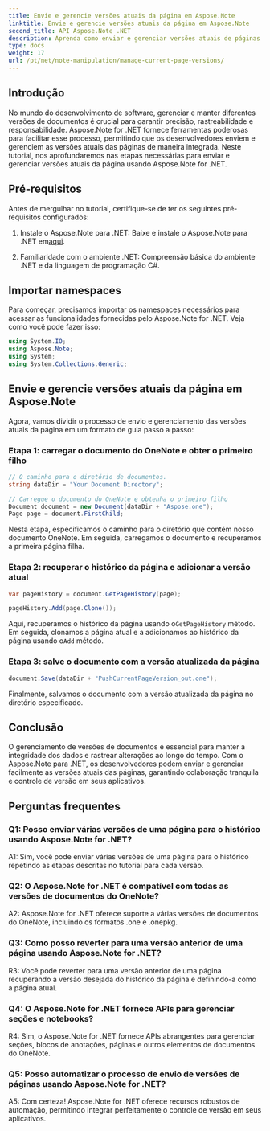 ```yaml
---
title: Envie e gerencie versões atuais da página em Aspose.Note
linktitle: Envie e gerencie versões atuais da página em Aspose.Note
second_title: API Aspose.Note .NET
description: Aprenda como enviar e gerenciar versões atuais de páginas no Aspose.Note para .NET sem esforço. Melhore o controle de versão de documentos e a colaboração.
type: docs
weight: 17
url: /pt/net/note-manipulation/manage-current-page-versions/
---
```

## Introdução

No mundo do desenvolvimento de software, gerenciar e manter diferentes versões de documentos é crucial para garantir precisão, rastreabilidade e responsabilidade. Aspose.Note for .NET fornece ferramentas poderosas para facilitar esse processo, permitindo que os desenvolvedores enviem e gerenciem as versões atuais das páginas de maneira integrada. Neste tutorial, nos aprofundaremos nas etapas necessárias para enviar e gerenciar versões atuais da página usando Aspose.Note for .NET.

## Pré-requisitos

Antes de mergulhar no tutorial, certifique-se de ter os seguintes pré-requisitos configurados:

1. Instale o Aspose.Note para .NET: Baixe e instale o Aspose.Note para .NET em[aqui](https://releases.aspose.com/note/net/).

2. Familiaridade com o ambiente .NET: Compreensão básica do ambiente .NET e da linguagem de programação C#.

## Importar namespaces

Para começar, precisamos importar os namespaces necessários para acessar as funcionalidades fornecidas pelo Aspose.Note for .NET. Veja como você pode fazer isso:

```csharp
using System.IO;
using Aspose.Note;
using System;
using System.Collections.Generic;
```

## Envie e gerencie versões atuais da página em Aspose.Note

Agora, vamos dividir o processo de envio e gerenciamento das versões atuais da página em um formato de guia passo a passo:

### Etapa 1: carregar o documento do OneNote e obter o primeiro filho

```csharp
// O caminho para o diretório de documentos.
string dataDir = "Your Document Directory";

// Carregue o documento do OneNote e obtenha o primeiro filho
Document document = new Document(dataDir + "Aspose.one");
Page page = document.FirstChild;
```

Nesta etapa, especificamos o caminho para o diretório que contém nosso documento OneNote. Em seguida, carregamos o documento e recuperamos a primeira página filha.

### Etapa 2: recuperar o histórico da página e adicionar a versão atual

```csharp
var pageHistory = document.GetPageHistory(page);

pageHistory.Add(page.Clone());
```

 Aqui, recuperamos o histórico da página usando o`GetPageHistory` método. Em seguida, clonamos a página atual e a adicionamos ao histórico da página usando o`Add` método.

### Etapa 3: salve o documento com a versão atualizada da página

```csharp
document.Save(dataDir + "PushCurrentPageVersion_out.one");
```

Finalmente, salvamos o documento com a versão atualizada da página no diretório especificado.

## Conclusão

O gerenciamento de versões de documentos é essencial para manter a integridade dos dados e rastrear alterações ao longo do tempo. Com o Aspose.Note para .NET, os desenvolvedores podem enviar e gerenciar facilmente as versões atuais das páginas, garantindo colaboração tranquila e controle de versão em seus aplicativos.

## Perguntas frequentes

### Q1: Posso enviar várias versões de uma página para o histórico usando Aspose.Note for .NET?

A1: Sim, você pode enviar várias versões de uma página para o histórico repetindo as etapas descritas no tutorial para cada versão.

### Q2: O Aspose.Note for .NET é compatível com todas as versões de documentos do OneNote?

A2: Aspose.Note for .NET oferece suporte a várias versões de documentos do OneNote, incluindo os formatos .one e .onepkg.

### Q3: Como posso reverter para uma versão anterior de uma página usando Aspose.Note for .NET?

R3: Você pode reverter para uma versão anterior de uma página recuperando a versão desejada do histórico da página e definindo-a como a página atual.

### Q4: O Aspose.Note for .NET fornece APIs para gerenciar seções e notebooks?

R4: Sim, o Aspose.Note for .NET fornece APIs abrangentes para gerenciar seções, blocos de anotações, páginas e outros elementos de documentos do OneNote.

### Q5: Posso automatizar o processo de envio de versões de páginas usando Aspose.Note for .NET?

A5: Com certeza! Aspose.Note for .NET oferece recursos robustos de automação, permitindo integrar perfeitamente o controle de versão em seus aplicativos.
